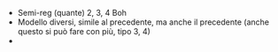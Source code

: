 
- Semi-reg (quante) 2, 3, 4 Boh
- Modello diversi, simile al precedente, ma anche il precedente (anche questo si può fare con più, tipo 3, 4)
- 